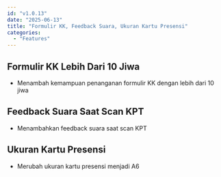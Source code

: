 ```yaml
---
id: "v1.0.13"
date: "2025-06-13"
title: "Formulir KK, Feedback Suara, Ukuran Kartu Presensi"
categories:
  - "Features"
---
```


## Formulir KK Lebih Dari 10 Jiwa
- Menambah kemampuan penanganan formulir KK dengan lebih dari 10 jiwa

## Feedback Suara Saat Scan KPT
- Menambahkan feedback suara saat scan KPT

## Ukuran Kartu Presensi
- Merubah ukuran kartu presensi menjadi A6